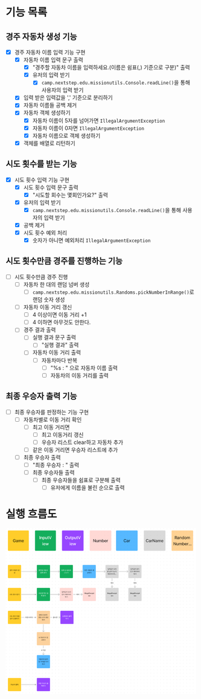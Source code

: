 # 기능 목록

## 경주 자동차 생성 기능
- [x] 경주 자동차 이름 입력 기능 구현
  - [x] 자동차 이름 입력 문구 출력
    - [x] "경주할 자동차 이름을 입력하세요.(이름은 쉼표(,) 기준으로 구분)" 출력
    - [x] 유저의 입력 받기
      - [x] `camp.nextstep.edu.missionutils.Console.readLine()`을 통해 사용자의 입력 받기
  - [x] 입력 받은 입력값을 ',' 기준으로 분리하기
  - [x] 자동차 이름들 공백 제거
  - [x] 자동차 객체 생성하기
    - [x] 자동차 이름이 5자를 넘어가면 `IllegalArgumentException`
    - [x] 자동차 이름이 0자면 `IllegalArgumentException`
    - [x] 자동차 이름으로 객체 생성하기
  - [x] 객체를 배열로 리턴하기

## 시도 횟수를 받는 기능
- [x] 시도 횟수 입력 기능 구현
  - [x] 시도 횟수 입력 문구 출력
    - [x] "시도할 회수는 몇회인가요?" 출력
  - [x] 유저의 입력 받기
    - [x] `camp.nextstep.edu.missionutils.Console.readLine()`을 통해 사용자의 입력 받기
  - [x] 공백 제거
  - [x] 시도 횟수 예외 처리
    - [x] 숫자가 아니면 예외처리 `IllegalArgumentException`

## 시도 횟수만큼 경주를 진행하는 기능
- [ ] 시도 횟수만큼 경주 진행
  - [ ] 자동차 한 대의 랜덤 넘버 생성
    - [ ] `camp.nextstep.edu.missionutils.Randoms.pickNumberInRange()`로 랜덤 숫자 생성
  - [ ] 자동차 이동 거리 갱신
    - [ ] 4 이상이면 이동 거리 +1
    - [ ] 4 이하면 아무것도 안한다.
  - [ ] 경주 결과 출력
    - [ ] 실행 결과 문구 출력
      - [ ] "실행 결과" 출력
    - [ ] 자동차 이동 거리 출력
      - [ ] 자동차마다 반복
        - [ ] "%s : " 으로 자동차 이름 출력
        - [ ] 자동차의 이동 거리를 출력

## 최종 우승자 출력 기능
- [ ] 최종 우승자를 판정하는 기능 구현
  - [ ] 자동차별로 이동 거리 확인
    - [ ] 최고 이동 거리면 
      - [ ] 최고 이동거리 갱신
      - [ ] 우승자 리스트 clear하고 자동차 추가
    - [ ] 같은 이동 거리면 우승자 리스트에 추가
  - [ ] 최종 우승자 출력
    - [ ] "최종 우승자 : " 출력
    - [ ] 최종 우승자들 출력
      - [ ] 최종 우승자들을 쉼표로 구분해 출력
        - [ ] 유저에게 이름을 불린 순으로 출력

# 실행 흐름도

![img.png](flowChart.png)